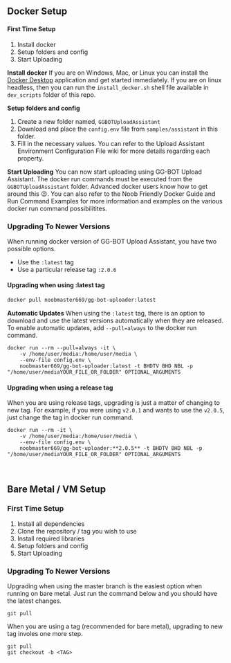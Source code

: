 ## Docker Setup
#### First Time Setup
1. Install docker
2. Setup folders and config
3. Start Uploading

**Install docker**
If you are on Windows, Mac, or Linux you can install the [Docker Desktop](https://www.docker.com/products/docker-desktop/) application and get started immediately.
If you are on linux headless, then you can run the `install_docker.sh` shell file available in `dev_scripts` folder of this repo.

**Setup folders and config**
1. Create a new folder named, `GGBOTUploadAssistant`
2. Download and place the `config.env` file from `samples/assistant` in this folder.
3. Fill in the necessary values. You can refer to the Upload Assistant Environment Configuration File wiki for more details regarding each property.

**Start Uploading**
You can now start uploading using GG-BOT Upload Assistant. The docker run commands must be executed from the `GGBOTUploadAssistant` folder. Advanced docker users know how to get around this 😉. You can also refer to the Noob Friendly Docker Guide and Run Command Examples for more information and examples on the various docker run command possibilitites.
<br>

### Upgrading To Newer Versions
When running docker version of GG-BOT Upload Assistant, you have two possible options.
- Use the `:latest` tag
- Use a particular release tag `:2.0.6`

#### Upgrading when using :latest tag
```bash
docker pull noobmaster669/gg-bot-uploader:latest
```

**Automatic Updates**
When using the `:latest` tag, there is an option to download and use the latest versions automatically when they are released. To enable automatic updates, add `--pull=always` to the docker run command.
```
docker run --rm --pull=always -it \
    -v /home/user/media:/home/user/media \
    --env-file config.env \
    noobmaster669/gg-bot-uploader:latest -t BHDTV BHD NBL -p "/home/user/mediaYOUR_FILE_OR_FOLDER" OPTIONAL_ARGUMENTS
```

#### Upgrading when using a release tag
When you are using release tags, upgrading is just a matter of changing to new tag.
For example, if you were using `v2.0.1` and wants to use the `v2.0.5`, just change the tag in docker run command.

```
docker run --rm -it \
    -v /home/user/media:/home/user/media \
    --env-file config.env \
    noobmaster669/gg-bot-uploader:**2.0.5** -t BHDTV BHD NBL -p "/home/user/mediaYOUR_FILE_OR_FOLDER" OPTIONAL_ARGUMENTS
```

<br>

## Bare Metal / VM Setup
### First Time Setup
1. Install all dependencies
2. Clone the repository / tag you wish to use
3. Install required libraries
4. Setup folders and config
5. Start Uploading

### Upgrading To Newer Versions
Upgrading when using the master branch is the easiest option when running on bare metal. Just run the command below and you should have the latest changes.
```
git pull
```

When you are using a tag (recommended for bare metal), upgrading to new tag involes one more step.
```
git pull
git checkout -b <TAG>
```
